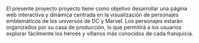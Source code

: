 
El presente proyecto  proyecto tiene como objetivo desarrollar una página web interactiva y dinámica centrada en la visualización de personajes emblemáticos de los universos de DC y Marvel. Los personajes estarán organizados por su casa de producción, lo que permitirá a los usuarios explorar fácilmente los héroes y villanos más conocidos de cada franquicia.
